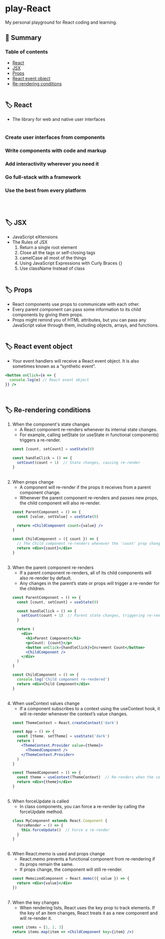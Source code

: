 # play-React

My personal playground for React coding and learning.

## :pushpin: Summary
### Table of contents
- [React](#label-React)
- [JSX](#label-JSX)
- [Props](#label-Props)
- [React event object](#label-react-event-object)
- [Re-rendering conditions](#label-re-rendering-conditions)
<br><br>

## :label: React
- The library for web and native user interfaces
<br><br>

### Create user interfaces from components
### Write components with code and markup
### Add interactivity wherever you need it
### Go full-stack with a framework
### Use the best from every platform
<br><br>

## :label: JSX
- JavaScript eXtensions
- The Rules of JSX
   1. Return a single root element 
   2. Close all the tags or self-closing tags
   3. camelCase all most of the things
   4. Using JavaScript Expressions with Curly Braces {}
   5. Use className Instead of class
<br><br>

## :label: Props
- React components use props to communicate with each other. 
- Every parent component can pass some information to its child components by giving them props. 
- Props might remind you of HTML attributes, but you can pass any JavaScript value through them, including objects, arrays, and functions.
<br><br>

## :label: React event object 
- Your event handlers will receive a React event object. It is also sometimes known as a “synthetic event”.
```jsx jsx
<button onClick={e => {
  console.log(e) // React event object
}} />
```
<br>

## :label: Re-rendering conditions
1. When the component's state changes
   - A React component re-renders whenever its internal state changes.
   - For example, calling setState (or useState in functional components) triggers a re-render.
   ```jsx jsx
   const [count, setCount] = useState(0)
   
   const handleClick = () => {
     setCount(count + 1)  // State changes, causing re-render
   }
   ```
   <br>
2. When props change
   - A component will re-render if the props it receives from a parent component change.
   - Whenever the parent component re-renders and passes new props, the child component will also re-render.
   ```jsx jsx
   const ParentComponent = () => {
     const [value, setValue] = useState(0)
   
     return <ChildComponent count={value} />
   }
   
   const ChildComponent = ({ count }) => {
     // The Child component re-renders whenever the 'count' prop changes
     return <div>{count}</div>
   }
   ```
   <br>
3. When the parent component re-renders
   - If a parent component re-renders, all of its child components will also re-render by default.
   - Any changes in the parent’s state or props will trigger a re-render for the children.
   ```jsx jsx
   const ParentComponent = () => {
     const [count, setCount] = useState(0)
   
     const handleClick = () => {
       setCount(count + 1)  // Parent state changes, triggering re-render
     }
   
     return (
       <div>
         <h1>Parent Component</h1>
         <p>Count: {count}</p>
         <button onClick={handleClick}>Increment Count</button>
         <ChildComponent />
       </div>
     )
   }
   
   const ChildComponent = () => {
     console.log('Child component re-rendered')
     return <div>Child Component</div>
   }
   ```
   <br>
4. When useContext values change
   - If a component subscribes to a context using the useContext hook, it will re-render whenever the context’s value changes.
   ```jsx jsx
   const ThemeContext = React.createContext('dark')
   
   const App = () => {
     const [theme, setTheme] = useState('dark')
     return (
       <ThemeContext.Provider value={theme}>
         <ThemedComponent />
       </ThemeContext.Provider>
     )
   }
   
   const ThemedComponent = () => {
     const theme = useContext(ThemeContext)  // Re-renders when the context value changes
     return <div>{theme}</div>
   }
   ```
   <br>
5. When forceUpdate is called
   - In class components, you can force a re-render by calling the forceUpdate method.
   ```jsx jsx
   class MyComponent extends React.Component {
     forceRender = () => {
       this.forceUpdate()  // Force a re-render
     }
   }
   ```
   <br>
6. When React.memo is used and props change
   - React.memo prevents a functional component from re-rendering if its props remain the same.
   - If props change, the component will still re-render.
   ```jsx jsx
   const MemoizedComponent = React.memo(({ value }) => {
     return <div>{value}</div>
   })
   ```
   <br>
7. When the key changes
   - When rendering lists, React uses the key prop to track elements. If the key of an item changes, React treats it as a new component and will re-render it.
   ```jsx jsx
   const items = [1, 2, 3]
   return items.map(item => <ChildComponent key={item} />)
   ```
   <br>
